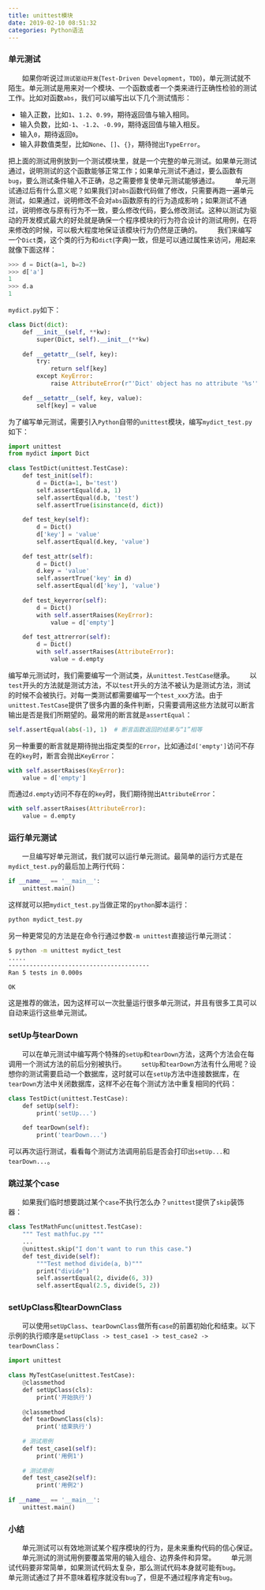 ```yaml
---
title: unittest模块
date: 2019-02-10 08:51:32
categories: Python语法
---
```

### 单元测试

&emsp;&emsp;如果你听说过`测试驱动开发`(`Test-Driven Development`，`TDD`)，单元测试就不陌生。单元测试是用来对一个模块、一个函数或者一个类来进行正确性检验的测试工作。比如对函数`abs`，我们可以编写出以下几个测试情形：

- 输入正数，比如`1`、`1.2`、`0.99`，期待返回值与输入相同。
- 输入负数，比如`-1`、`-1.2`、`-0.99`，期待返回值与输入相反。
- 输入`0`，期待返回`0`。
- 输入非数值类型，比如`None`、`[]`、`{}`，期待抛出`TypeError`。

把上面的测试用例放到一个测试模块里，就是一个完整的单元测试。如果单元测试通过，说明测试的这个函数能够正常工作；如果单元测试不通过，要么函数有`bug`，要么测试条件输入不正确，总之需要修复使单元测试能够通过。
&emsp;&emsp;单元测试通过后有什么意义呢？如果我们对`abs`函数代码做了修改，只需要再跑一遍单元测试，如果通过，说明修改不会对`abs`函数原有的行为造成影响；如果测试不通过，说明修改与原有行为不一致，要么修改代码，要么修改测试。这种以测试为驱动的开发模式最大的好处就是确保一个程序模块的行为符合设计的测试用例，在将来修改的时候，可以极大程度地保证该模块行为仍然是正确的。
&emsp;&emsp;我们来编写一个`Dict`类，这个类的行为和`dict`(字典)一致，但是可以通过属性来访问，用起来就像下面这样：

``` python
>>> d = Dict(a=1, b=2)
>>> d['a']
1
>>> d.a
1
```

`mydict.py`如下：

``` python
class Dict(dict):
    def __init__(self, **kw):
        super(Dict, self).__init__(**kw)
​
    def __getattr__(self, key):
        try:
            return self[key]
        except KeyError:
            raise AttributeError(r"'Dict' object has no attribute '%s'" % key)
​
    def __setattr__(self, key, value):
        self[key] = value
```

为了编写单元测试，需要引入`Python`自带的`unittest`模块，编写`mydict_test.py`如下：

``` python
import unittest
from mydict import Dict
​
class TestDict(unittest.TestCase):
    def test_init(self):
        d = Dict(a=1, b='test')
        self.assertEqual(d.a, 1)
        self.assertEqual(d.b, 'test')
        self.assertTrue(isinstance(d, dict))
​
    def test_key(self):
        d = Dict()
        d['key'] = 'value'
        self.assertEqual(d.key, 'value')
​
    def test_attr(self):
        d = Dict()
        d.key = 'value'
        self.assertTrue('key' in d)
        self.assertEqual(d['key'], 'value')
​
    def test_keyerror(self):
        d = Dict()
        with self.assertRaises(KeyError):
            value = d['empty']
​
    def test_attrerror(self):
        d = Dict()
        with self.assertRaises(AttributeError):
            value = d.empty
```

编写单元测试时，我们需要编写一个测试类，从`unittest.TestCase`继承。
&emsp;&emsp;以`test`开头的方法就是测试方法，不以`test`开头的方法不被认为是测试方法，测试的时候不会被执行。对每一类测试都需要编写一个`test_xxx`方法。由于`unittest.TestCase`提供了很多内置的条件判断，只需要调用这些方法就可以断言输出是否是我们所期望的。最常用的断言就是`assertEqual`：

``` python
self.assertEqual(abs(-1), 1)  # 断言函数返回的结果与“1”相等
```

另一种重要的断言就是期待抛出指定类型的`Error`，比如通过`d['empty']`访问不存在的`key`时，断言会抛出`KeyError`：

``` python
with self.assertRaises(KeyError):
    value = d['empty']
```

而通过`d.empty`访问不存在的`key`时，我们期待抛出`AttributeError`：

``` python
with self.assertRaises(AttributeError):
    value = d.empty
```

### 运行单元测试

&emsp;&emsp;一旦编写好单元测试，我们就可以运行单元测试。最简单的运行方式是在`mydict_test.py`的最后加上两行代码：

``` python
if __name__ == '__main__':
    unittest.main()
```

这样就可以把`mydict_test.py`当做正常的`python`脚本运行：

``` bash
python mydict_test.py
```

另一种更常见的方法是在命令行通过参数`-m unittest`直接运行单元测试：

``` bash
$ python -m unittest mydict_test
.....
----------------------------------------
Ran 5 tests in 0.000s

OK
```

这是推荐的做法，因为这样可以一次批量运行很多单元测试，并且有很多工具可以自动来运行这些单元测试。

### setUp与tearDown

&emsp;&emsp;可以在单元测试中编写两个特殊的`setUp`和`tearDown`方法，这两个方法会在每调用一个测试方法的前后分别被执行。
&emsp;&emsp;`setUp`和`tearDown`方法有什么用呢？设想你的测试需要启动一个数据库，这时就可以在`setUp`方法中连接数据库，在`tearDown`方法中关闭数据库，这样不必在每个测试方法中重复相同的代码：

``` python
class TestDict(unittest.TestCase):
    def setUp(self):
        print('setUp...')
​
    def tearDown(self):
        print('tearDown...')
```

可以再次运行测试，看看每个测试方法调用前后是否会打印出`setUp...`和`tearDown...`。

### 跳过某个case

&emsp;&emsp;如果我们临时想要跳过某个`case`不执行怎么办？`unittest`提供了`skip`装饰器：

``` python
class TestMathFunc(unittest.TestCase):
    """ Test mathfuc.py """
    ...
    @unittest.skip("I don't want to run this case.")
    def test_divide(self):
        """Test method divide(a, b)"""
        print("divide")
        self.assertEqual(2, divide(6, 3))
        self.assertEqual(2.5, divide(5, 2))
```

### setUpClass和tearDownClass

&emsp;&emsp;可以使用`setUpClass`、`tearDownClass`做所有`case`的前置初始化和结束。以下示例的执行顺序是`setUpClass -> test_case1 -> test_case2 -> tearDownClass`：

``` python
import unittest
​
class MyTestCase(unittest.TestCase):
    @classmethod
    def setUpClass(cls):
        print('开始执行')
​
    @classmethod
    def tearDownClass(cls):
        print('结束执行')
​
    # 测试用例
    def test_case1(self):
        print('用例1')
​
    # 测试用例
    def test_case2(self):
        print('用例2')
​
if __name__ == '__main__':
    unittest.main()
```

### 小结

&emsp;&emsp;单元测试可以有效地测试某个程序模块的行为，是未来重构代码的信心保证。
&emsp;&emsp;单元测试的测试用例要覆盖常用的输入组合、边界条件和异常。
&emsp;&emsp;单元测试代码要非常简单，如果测试代码太复杂，那么测试代码本身就可能有`bug`。
&emsp;&emsp;单元测试通过了并不意味着程序就没有`bug`了，但是不通过程序肯定有`bug`。